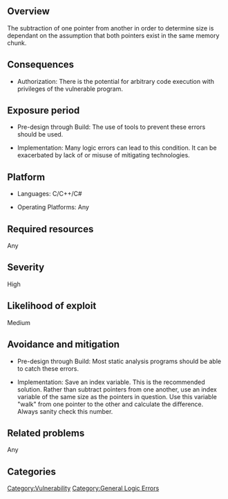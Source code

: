 ## Overview

The subtraction of one pointer from another in order to determine size
is dependant on the assumption that both pointers exist in the same
memory chunk.

## Consequences

  - Authorization: There is the potential for arbitrary code execution
    with privileges of the vulnerable program.

## Exposure period

  - Pre-design through Build: The use of tools to prevent these errors
    should be used.

<!-- end list -->

  - Implementation: Many logic errors can lead to this condition. It can
    be exacerbated by lack of or misuse of mitigating technologies.

## Platform

  - Languages: C/C++/C\#

<!-- end list -->

  - Operating Platforms: Any

## Required resources

Any

## Severity

High

## Likelihood of exploit

Medium

## Avoidance and mitigation

  - Pre-design through Build: Most static analysis programs should be
    able to catch these errors.

<!-- end list -->

  - Implementation: Save an index variable. This is the recommended
    solution. Rather than subtract pointers from one another, use an
    index variable of the same size as the pointers in question. Use
    this variable "walk" from one pointer to the other and calculate the
    difference. Always sanity check this number.

## Related problems

Any

## Categories

[Category:Vulnerability](Category:Vulnerability "wikilink")
[Category:General Logic
Errors](Category:General_Logic_Errors "wikilink")